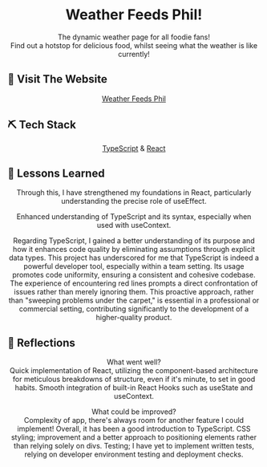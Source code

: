 <h1 align="center"> 
Weather Feeds Phil!
</h1>

<p align="center">  
The dynamic weather page for all foodie fans!<br>
Find out a hotstop for delicious food, whilst seeing what the weather is like currently!
</p>

## 🏁 Visit The Website

<p align="center">
<a href="https://weather-feeds-phil.vercel.app/">Weather Feeds Phil</a>
</p>

## ⛏️ Tech Stack

<p align="center">
<a href="https://www.typescriptlang.org/">TypeScript</a> &
<a href="https://react.dev/">React</a>
</p>
  
## 🏫 Lessons Learned

<p align="center">
Through this, I have strengthened my foundations in React, particularly understanding the precise role of useEffect.
</p>
<p align="center">
Enhanced understanding of TypeScript and its syntax, especially when used with useContext.
</p>
<p align="center">
Regarding TypeScript, I gained a better understanding of its purpose and how it enhances code quality by eliminating assumptions through explicit data types. This project has underscored for me that TypeScript is indeed a powerful developer tool, especially within a team setting. Its usage promotes code uniformity, ensuring a consistent and cohesive codebase. The experience of encountering red lines prompts a direct confrontation of issues rather than merely ignoring them. This proactive approach, rather than "sweeping problems under the carpet," is essential in a professional or commercial setting, contributing significantly to the development of a higher-quality product.
</p>

## 💭 Reflections
<p align="center">
What went well? <br>
Quick implementation of React, utilizing the component-based architecture for meticulous breakdowns of structure, even if it's minute, to set in good habits.
Smooth integration of built-in React Hooks such as useState and useContext.
</p>

<p align="center">
What could be improved? <br>
Complexity of app, there's always room for another feature I could implement! Overall, it has been a good introduction to TypeScript.
CSS styling; improvement and a better approach to positioning elements rather than relying solely on divs.
Testing; I have yet to implement written tests, relying on developer environment testing and deployment checks.
</p>
